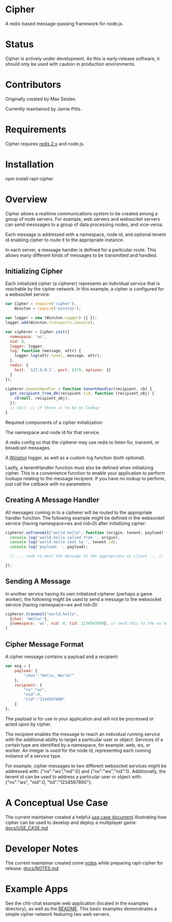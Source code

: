 # Cipher

A redis-based message-passing framework for node.js.

# Status

Cipher is actively under development. As this is early-release software, it should only be used with caution in production environments.

# Contributors

Originally created by Max Seiden.

Currently maintained by Jamie Pitts.

# Requirements

Cipher requires [redis 2.x](http://redis.io/download) and node.js.

# Installation

npm install rapt-cipher

# Overview 

Cipher allows a realtime communications system to be created among a group of node servers. For example, web servers and websocket servers can send messsages to a group of data processing nodes, and vice-versa. 

Each message is addressed with a namespace, node id, and optional tenent id enabling cipher to route it to the appropriate instance. 

In each server, a message handler is defined for a particular route. This allows many different kinds of messages to be transmitted and handled.

## Initializing Cipher

Each initialized cipher (a cipherer) represents an individual service that is reachable by the cipher network. In this example, a cipher is configured for a websocket service: 

```js
var Cipher = require('cipher'),
    Winston = require('winston');

var logger = new (Winston.Logger) ({ });
logger.add(Winston.transports.Console); 

var cipherer = Cipher.init({
  namespace: 'ws',
  nid: 0,
  logger: logger,
  log: function (message, attr) {
    logger.log(attr.level, message, attr);
  },
  redis: {
    host: '127.0.0.1', port: 6379, options: {}
  }
});

cipherer.tenentHandler = function tenentHandler(recipient, cb) {
  get_recipient_from_db(recipient.tid, function (recipient_obj) {
    cb(null, recipient_obj);
  });
  // cb(); // if there is to be no lookup
}

```

Required components of a cipher initialization:

The namespace and node id for that service. 

A redis config so that the cipherer may use redis to listen for, transmit, or broadcast messages. 

A [Winston](https://github.com/flatiron/winston) logger, as well as a custom log function (both optional). 

Lastly, a tenentHandler function must also be defined when initializing cipher. This is a convenience function to enable your application to perform lookups relating to the message recipient. If you have no lookup to perform, just call the callback with no parameters.


## Creating A Message Handler

All messages coming in to a cipherer will be routed to the appropriate handler function. The following example might be defined in the websocket service (having namespace=ws and nid=0) after initializing cipher:

```js
cipherer.onTransmit("world.hello", function (origin, tenent, payload) {
  console.log('world.hello called from ', origin);
  console.log('world.hello sent to ', tenent.id);
  console.log('payload: ', payload);

  // ... code to emit the message to the appropriate ws client ... //

});


```

## Sending A Message

In another service having its own initialized cipherer (perhaps a game worker), the following might be used to send a message to the websocket service (having namespace=ws and nid=0):

```js
cipherer.transmit("world.hello",
  {chat: 'Hello!'},
  {namespace: 'ws', nid: 0, tid: 1234567890}, // send this to the ws node having nid=0
)
```

## Cipher Message Format

A cipher message contains a payload and a recipient:

```js
var msg = {
    payload: {
        "chat":"Hello, World!"
    },
    recipient: {
        "ns":"ws", 
        "nid":0, 
        "tid":"1234567890"
    }
};
```

The payload is for use in your application and will not be processed or acted upon by cipher.

The recipient enables the message to reach an individual running service with the additional ability to target a particular user or object. Services of a certain type are identified by a namespace, for example: web, ws, or worker. An integer is used for the node id, representing each running instance of a service type. 

For example, cipher messages to two different websocket services might be addressed with: {"ns":"ws","nid":0} and {"ns":"ws","nid":1}. Additionally, the tenent id can be used to address a particular user or object with: {"ns":"ws", "nid":0, "tid":"1234567890"}.


# A Conceptual Use Case

The current maintainer created a helpful [use case document](docs/USE_CASE.md) illustrating how cipher can be used to develop and deploy a multiplayer game: [docs/USE_CASE.md](docs/USE_CASE.md)


# Developer Notes

The current maintainer created some [notes](docs/NOTES.md) while preparing rapt-cipher for release: [docs/NOTES.md](docs/NOTES.md)


# Example Apps

See the chit-chat example web application (located in the examples directory), as well as the [README](examples/chit-chat/README.md). This basic examples demonstrates a simple cipher network featuring two web servers.


